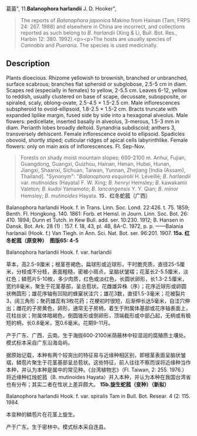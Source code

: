 葛菌",
11.**Balanophora harlandii** J. D. Hooker",

> The reports of *Balanophora* *japonica* Makino from Hainan (Tam, FRPS 24: 267. 1988) and elsewhere in China are incorrect, and collections reported as such belong to *B*. *harlandii* (Xing &amp; Li, Bull. Bot. Res., Harbin 12: 380. 1992).&lt;p&gt;&lt;p&gt;The hosts are usually species of *Cannabis* and *Pueraria*. The species is used medicinally.

## Description
Plants dioecious. Rhizome yellowish to brownish, branched or unbranched, surface scabrous; branches flat spheroid or subglobose, 2.5-5 cm in diam. Scapes red (especially in females) to yellow, 2-5.5 cm. Leaves 6-12, yellow to reddish, usually clustered on base of scape, decussate, subopposite, or spiraled, scaly, oblong-ovate, 2.5-4.5 × 1.5-2.5 cm. Male inflorescences subspheroid to ovoid-ellipsoid, 1.8-2.5 × 1.5-2 cm. Bracts truncate with expanded liplike margin, fused side by side into a hexagonal alveolus. Male flowers: pedicellate, inserted basally in alveolus, 3-merous, 1.5-3 mm in diam. Perianth lobes broadly deltoid. Synandria subdiscoid; anthers 3, transversely dehiscent. Female inflorescence ovoid to ellipsoid. Spadicles obovoid, shortly stiped; cuticular ridges of apical cells labyrinthlike. Female flowers: only on main axis of inflorescences. Fl. Sep-Nov.

> Forests on shady moist mountain slopes; 600-2100 m. Anhui, Fujian, Guangdong, Guangxi, Guizhou, Hainan, Henan, Hubei, Hunan, Jiangxi, Shaanxi, Sichuan, Taiwan, Yunnan, Zhejiang [India (Assam), Thailand].
  "Synonym": "*Balanophora* *esquirolii* H. Léveillé; *B*. *harlandii* var. *mutinoides* (Hayata) F. W. Xing; *B*. *henryi* Hemsley; *B*. kawakamii Valeton; *B*. *kudoi* Yamamoto; *B*. *lancangensis* Y. Y. Qian; *B*. *minor* Hemsley; *B*. *mutinoides* Hayata.
**15．红冬蛇菰（广西）**

Balanophora harlandii Hook. f. in Trans. Linn. Soc. Lond. 22:426. t. 75. 1859; Benth. Fl. Hongkong. 140. 1861: Forb. et Hemsl. in Journ. Linn. Soc. Bot. 26: 410. 1894; Dunn et Tutch. in Kew Bull. add. ser. 10:230. 1912; B. Hansen in Dansk. Bot. Ark. 28 (1) : 157. f. 18, 43, pl. 4B, 8A-C. 1972, p. p. ——Balania harlanaii (Hook. f.) Van Tiegh. in Ann. Sci. Nat. Bot. ser. 96:201. 1907.
**15a. 红冬蛇菰（原变种）　图版65: 4-5**

Balanophora harlandii Hook. f. var. harlandii

草本，高2.5-9厘米；根茎苍褐色，扁球形或近球形，干时脆壳质，直径25-5厘米，分枝或不分枝，表面粗糙，密被小斑点，呈脑状皱褶；花茎长2-5.5厘米，淡红色；鳞苞片5-10枚，多少肉质，红色或淡红色，长圆状卵形，长1.3-2.5厘米，宽约8毫米，聚生于花茎基部，呈总苞状。花雌雄异株（序）；花序近球形或卵圆状椭圆形；雄花序轴有凹陷的蜂窠状洼穴；雄花3数，直径1.5-3毫米；花被裂片3，阔三角形；聚药雄蕊有3枚花药；花梗初时很短，后渐伸长达5毫米，自洼穴伸出；雌花的子房黄色，卵形，通常无子房柄，着生于附属体基部或花序轴表面上，花柱丝状；附属体暗褐色，倒圆锥形或倒卵形，顶端截形或中部凸起，无柄或有极短的柄，长0.8毫米，宽0.6毫米。花期9-11月。

产于广东、广西、云南。生于海拔600-2100米荫蔽林中较湿润的腐殖质土壤处。模式标本采自广东沿海岛屿。

据原始记载，本种有两个较突出的特征易与近缘种相区别，即根茎表面呈脑状皱褶，鳞苞片聚生于花茎基部呈总苞状。这些特征，前人往往不察而误将近缘种当作本种，并认为本种是属中的常见种。《台湾植物志》（Fl. Taiwan, 2: 255. 1976.）将近缘种红烛蛇菰（B. mutinoides Hayata）并入本种，并认为本种在我国台湾省也有分布；其实二者在性状上差异颇大。
**15b.旋生蛇菰（变种）（新拟）**

Balanophora harlandii Hook. f. var. spiralis Tam in Bull. Bot. Resear. 4 (2: 115. 1984.

本变种的鳞苞片在花茎上旋生。

产于广东。生于密林中。模式标本采自连县。
